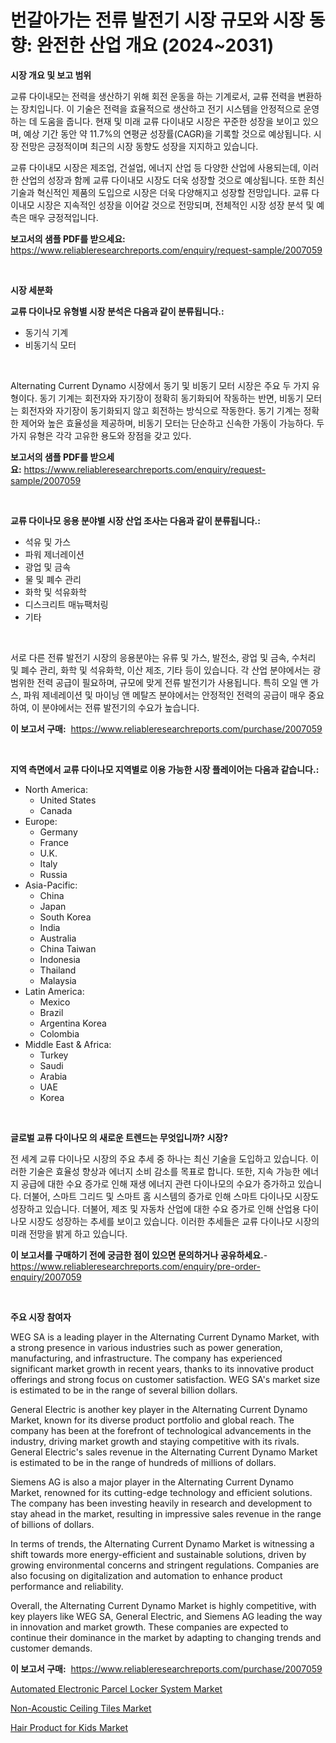 <p><h1>번갈아가는 전류 발전기 시장 규모와 시장 동향: 완전한 산업 개요 (2024~2031)</h1></p><p><strong>시장 개요 및 보고 범위</strong></p>
<p><p>교류 다이내모는 전력을 생산하기 위해 회전 운동을 하는 기계로서, 교류 전력을 변환하는 장치입니다. 이 기술은 전력을 효율적으로 생산하고 전기 시스템을 안정적으로 운영하는 데 도움을 줍니다. 현재 및 미래 교류 다이내모 시장은 꾸준한 성장을 보이고 있으며, 예상 기간 동안 약 11.7%의 연평균 성장률(CAGR)을 기록할 것으로 예상됩니다. 시장 전망은 긍정적이며 최근의 시장 동향도 성장을 지지하고 있습니다.</p><p>교류 다이내모 시장은 제조업, 건설업, 에너지 산업 등 다양한 산업에 사용되는데, 이러한 산업의 성장과 함께 교류 다이내모 시장도 더욱 성장할 것으로 예상됩니다. 또한 최신 기술과 혁신적인 제품의 도입으로 시장은 더욱 다양해지고 성장할 전망입니다. 교류 다이내모 시장은 지속적인 성장을 이어갈 것으로 전망되며, 전체적인 시장 성장 분석 및 예측은 매우 긍정적입니다.</p></p>
<p><strong>보고서의 샘플 PDF를 받으세요:</strong> <a href="https://www.reliableresearchreports.com/enquiry/request-sample/2007059">https://www.reliableresearchreports.com/enquiry/request-sample/2007059</a></p>
<p>&nbsp;</p>
<p><strong>시장 세분화</strong></p>
<p><strong>교류 다이나모 유형별 시장 분석은 다음과 같이 분류됩니다.:</strong></p>
<p><ul><li>동기식 기계</li><li>비동기식 모터</li></ul></p>
<p>&nbsp;</p>
<p><p>Alternating Current Dynamo 시장에서 동기 및 비동기 모터 시장은 주요 두 가지 유형이다. 동기 기계는 회전자와 자기장이 정확히 동기화되어 작동하는 반면, 비동기 모터는 회전자와 자기장이 동기화되지 않고 회전하는 방식으로 작동한다. 동기 기계는 정확한 제어와 높은 효율성을 제공하며, 비동기 모터는 단순하고 신속한 가동이 가능하다. 두 가지 유형은 각각 고유한 용도와 장점을 갖고 있다.</p></p>
<p><strong>보고서의 샘플 PDF를 받으세요:</strong>&nbsp;<a href="https://www.reliableresearchreports.com/enquiry/request-sample/2007059">https://www.reliableresearchreports.com/enquiry/request-sample/2007059</a></p>
<p>&nbsp;</p>
<p><strong> 교류 다이나모 응용 분야별 시장 산업 조사는 다음과 같이 분류됩니다.:</strong></p>
<p><ul><li>석유 및 가스</li><li>파워 제너레이션</li><li>광업 및 금속</li><li>물 및 폐수 관리</li><li>화학 및 석유화학</li><li>디스크리트 매뉴팩처링</li><li>기타</li></ul></p>
<p>&nbsp;</p>
<p><p>서로 다른 전류 발전기 시장의 응용분야는 유류 및 가스, 발전소, 광업 및 금속, 수처리 및 폐수 관리, 화학 및 석유화학, 이산 제조, 기타 등이 있습니다. 각 산업 분야에서는 광범위한 전력 공급이 필요하며, 규모에 맞게 전류 발전기가 사용됩니다. 특히 오일 앤 가스, 파워 제네레이션 및 마이닝 앤 메탈즈 분야에서는 안정적인 전력의 공급이 매우 중요하여, 이 분야에서는 전류 발전기의 수요가 높습니다.</p></p>
<p><strong>이 보고서 구매:</strong>&nbsp; <a href="https://www.reliableresearchreports.com/purchase/2007059">https://www.reliableresearchreports.com/purchase/2007059</a></p>
<p>&nbsp;</p>
<p><strong>지역 측면에서 교류 다이나모 지역별로 이용 가능한 시장 플레이어는 다음과 같습니다.:</strong></p>
<p><ul>
    <li>
        North America:
        <ul>
            <li>United States</li>
            <li>Canada</li>
        </ul>
    </li>
    <li>
        Europe:
        <ul>
            <li>Germany</li>
            <li>France</li>
            <li>U.K.</li>
            <li>Italy</li>
            <li>Russia</li>
        </ul>
    </li>
    <li>
        Asia-Pacific:
        <ul>
            <li>China</li>
            <li>Japan</li>
            <li>South Korea</li>
            <li>India</li>
            <li>Australia</li>
            <li>China Taiwan</li>
            <li>Indonesia</li>
            <li>Thailand</li>
            <li>Malaysia</li>
        </ul>
    </li>
    <li>
        Latin America:
        <ul>
            <li>Mexico</li>
            <li>Brazil</li>
            <li>Argentina Korea</li>
            <li>Colombia</li>
        </ul>
    </li>
    <li>
        Middle East & Africa:
        <ul>
            <li>Turkey</li>
            <li>Saudi</li>
            <li>Arabia</li>
            <li>UAE</li>
            <li>Korea</li>
        </ul>
    </li>
    </ul></p>
<p>&nbsp;</p>
<p><strong>글로벌 교류 다이나모 의 새로운 트렌드는 무엇입니까? 시장?</strong></p>
<p><p>전 세계 교류 다이나모 시장의 주요 추세 중 하나는 최신 기술을 도입하고 있습니다. 이러한 기술은 효율성 향상과 에너지 소비 감소를 목표로 합니다. 또한, 지속 가능한 에너지 공급에 대한 수요 증가로 인해 재생 에너지 관련 다이나모의 수요가 증가하고 있습니다. 더불어, 스마트 그리드 및 스마트 홈 시스템의 증가로 인해 스마트 다이나모 시장도 성장하고 있습니다. 더불어, 제조 및 자동차 산업에 대한 수요 증가로 인해 산업용 다이나모 시장도 성장하는 추세를 보이고 있습니다. 이러한 추세들은 교류 다이나모 시장의 미래 전망을 밝게 하고 있습니다.</p></p>
<p><strong>이 보고서를 구매하기 전에 궁금한 점이 있으면 문의하거나 공유하세요.</strong>- <a href="https://www.reliableresearchreports.com/enquiry/pre-order-enquiry/2007059">https://www.reliableresearchreports.com/enquiry/pre-order-enquiry/2007059</a></p>
<p>&nbsp;</p>
<p><strong>주요 시장 참여자</strong></p>
<p><p>WEG SA is a leading player in the Alternating Current Dynamo Market, with a strong presence in various industries such as power generation, manufacturing, and infrastructure. The company has experienced significant market growth in recent years, thanks to its innovative product offerings and strong focus on customer satisfaction. WEG SA's market size is estimated to be in the range of several billion dollars.</p><p>General Electric is another key player in the Alternating Current Dynamo Market, known for its diverse product portfolio and global reach. The company has been at the forefront of technological advancements in the industry, driving market growth and staying competitive with its rivals. General Electric's sales revenue in the Alternating Current Dynamo Market is estimated to be in the range of hundreds of millions of dollars.</p><p>Siemens AG is also a major player in the Alternating Current Dynamo Market, renowned for its cutting-edge technology and efficient solutions. The company has been investing heavily in research and development to stay ahead in the market, resulting in impressive sales revenue in the range of billions of dollars.</p><p>In terms of trends, the Alternating Current Dynamo Market is witnessing a shift towards more energy-efficient and sustainable solutions, driven by growing environmental concerns and stringent regulations. Companies are also focusing on digitalization and automation to enhance product performance and reliability.</p><p>Overall, the Alternating Current Dynamo Market is highly competitive, with key players like WEG SA, General Electric, and Siemens AG leading the way in innovation and market growth. These companies are expected to continue their dominance in the market by adapting to changing trends and customer demands.</p></p>
<p><strong>이 보고서 구매:</strong>&nbsp;&nbsp;<a href="https://www.reliableresearchreports.com/purchase/2007059">https://www.reliableresearchreports.com/purchase/2007059</a></p>
<p><p><a href="https://github.com/lbird53714/Market-Research-Report-List-3/blob/main/automated-electronic-parcel-locker-system-market.md">Automated Electronic Parcel Locker System Market</a></p><p><a href="https://github.com/dringals/Market-Research-Report-List-3/blob/main/non-acoustic-ceiling-tiles-market.md">Non-Acoustic Ceiling Tiles Market</a></p><p><a href="https://github.com/moyahfrancoestellec51j635wcx/Market-Research-Report-List-1/blob/main/hair-product-for-kids-market.md">Hair Product for Kids Market</a></p></p>
